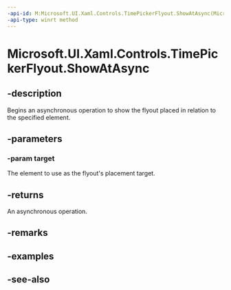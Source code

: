 ```yaml
---
-api-id: M:Microsoft.UI.Xaml.Controls.TimePickerFlyout.ShowAtAsync(Microsoft.UI.Xaml.FrameworkElement)
-api-type: winrt method
---
```


<!-- Method syntax
public Windows.Foundation.IAsyncOperation<Windows.Foundation.IReference<Windows.Foundation.TimeSpan>> ShowAtAsync(Windows.UI.Xaml.FrameworkElement target)
-->

# Microsoft.UI.Xaml.Controls.TimePickerFlyout.ShowAtAsync

## -description
Begins an asynchronous operation to show the flyout placed in relation to the specified element.

## -parameters
### -param target
The element to use as the flyout's placement target.

## -returns
An asynchronous operation.

## -remarks

## -examples

## -see-also
